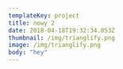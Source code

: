 ```yaml
---
templateKey: project
title: nowy 2
date: 2018-04-18T19:32:34.053Z
thumbnail: /img/trianglify.png
image: /img/trianglify.png
body: "hey"
---
```

